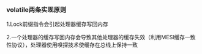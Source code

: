 ### volatile两条实现原则

1.Lock前缀指令会引起处理器缓存写回内存

2.一个处理器的缓存写回内存会导致其他处理器的缓存失效（利用MESI缓存一致性协议），处理器使用嗅探技术使缓存在总线上保持一致
